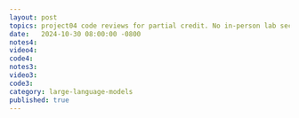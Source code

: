```yaml
---
layout: post
topics: project04 code reviews for partial credit. No in-person lab section.
date:   2024-10-30 08:00:00 -0800
notes4: 
video4: 
code4: 
notes3: 
video3: 
code3: 
category: large-language-models
published: true
---
```

